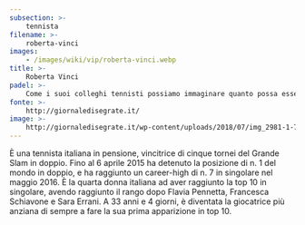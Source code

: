 ```yaml
---
subsection: >-
    tennista
filename: >-
    roberta-vinci
images:
    - /images/wiki/vip/roberta-vinci.webp
title: >-
    Roberta Vinci
padel: >-
    Come i suoi colleghi tennisti possiamo immaginare quanto possa essere forte una finalista di un US Open, appare in diverse fotografie mentre gioca ed ha anche disputato qualche torneo ufficiale italiano.
fonte: >-
    http://giornaledisegrate.it/
image: >-
    http://giornaledisegrate.it/wp-content/uploads/2018/07/img_2981-1-777x437.jpg
---
```

È una tennista italiana in pensione, vincitrice di cinque tornei del Grande Slam in doppio. Fino al 6 aprile 2015 ha detenuto la posizione di n. 1 del mondo in doppio, e ha raggiunto un career-high di n. 7 in singolare nel maggio 2016. È la quarta donna italiana ad aver raggiunto la top 10 in singolare, avendo raggiunto il rango dopo Flavia Pennetta, Francesca Schiavone e Sara Errani. A 33 anni e 4 giorni, è diventata la giocatrice più anziana di sempre a fare la sua prima apparizione in top 10.